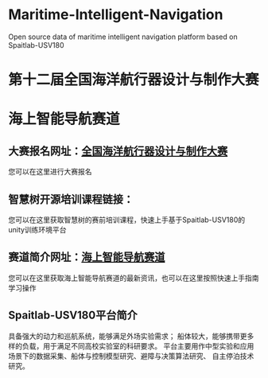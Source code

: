 # Maritime-Intelligent-Navigation
 Open source data of maritime intelligent navigation platform based on Spaitlab-USV180
# 第十二届全国海洋航行器设计与制作大赛
# 海上智能导航赛道
## 大赛报名网址：[全国海洋航行器设计与制作大赛](http://cmvc.moocollege.com/)
您可以在这里进行大赛报名
## 智慧树开源培训课程链接：
您可以在这里获取智慧树的赛前培训课程，快速上手基于Spaitlab-USV180的unity训练环境平台
## 赛道简介网址：[海上智能导航赛道](https://hangxingqi2023.github.io/Maritime-Intelligent-Navigation/)
您可以在这里获取海上智能导航赛道的最新资讯，也可以在这里按照快速上手指南学习操作
## Spaitlab-USV180平台简介
具备强大的动力和巡航系统，能够满足外场实验需求； 船体较大，能够携带更多样的负载，用于满足不同高校实验室的科研要求。 平台主要用作中型实验和应用场景下的数据采集、船体与控制模型研究、避障与决策算法研究、 自主停泊技术研究。 

